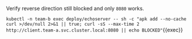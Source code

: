 Verify reverse direction still blocked and only `8080` works.

`kubectl -n team-b exec deploy/echoserver -- sh -c "apk add --no-cache curl >/dev/null 2>&1 || true; curl -sS --max-time 2 http://client.team-a.svc.cluster.local:8080 || echo BLOCKED"`{{exec}}